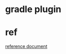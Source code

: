 # gradle plugin





# ref
[reference document](https://docs.gradle.org/current/userguide/custom_plugins.html)